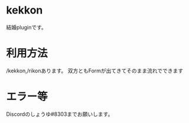 # kekkon

結婚pluginです。

# 利用方法

/kekkon,/rikonあります。
双方ともFormが出てきてそのまま流れでできます

# エラー等

Discordのしょうゆ#8303までお願いします。
